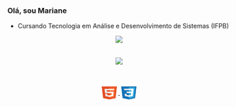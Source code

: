 ### Olá, sou Mariane 

- Cursando Tecnologia em Análise e Desenvolvimento de Sistemas (IFPB)
<div align="center">
  <a href="https://github.com/marianemoreira777">
  <img height="170em" src="https://github-readme-stats.vercel.app/api?username=marianemoreira777&show_icons=true&theme=nightowl&include_all_commits=true&count_private=true"/>

##

  <img src="https://weheartit.com/entry/99633341"/>
</div>
  
##
  
  <div style="display: inline_block" align="center"><br>
  <img align="center" alt="HTML" height="30" width="40" src="https://raw.githubusercontent.com/devicons/devicon/master/icons/html5/html5-original.svg">
  <img align="center" alt="CSS" height="30" width="40" src="https://raw.githubusercontent.com/devicons/devicon/master/icons/css3/css3-original.svg">
</div>
  
##


